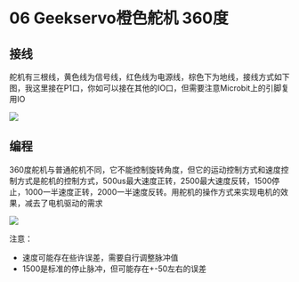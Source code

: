 # 06 Geekservo橙色舵机 360度

## 接线

舵机有三根线，黄色线为信号线，红色线为电源线，棕色下为地线，接线方式如下图，我这里接在P1口，你如可以接在其他的IO口，但需要注意Microbit上的引脚复用IO

![](https://s2.ax1x.com/2019/09/02/nC88Xt.jpg)

## 编程

360度舵机与普通舵机不同，它不能控制旋转角度，但它的运动控制方式和速度控制方式是舵机的控制方式，500us最大速度正转，2500最大速度反转，1500停止，1000一半速度正转，2000一半速度反转。用舵机的操作方式来实现电机的效果，减去了电机驱动的需求

![](https://s2.ax1x.com/2019/09/02/nPSIAS.jpg)

注意：  

- 速度可能存在些许误差，需要自行调整脉冲值  
- 1500是标准的停止脉冲，但可能存在+-50左右的误差
